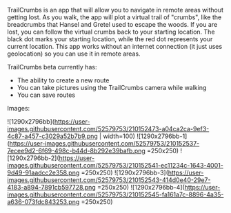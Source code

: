 TrailCrumbs is an app that will allow you to navigate in remote areas without getting lost. As you walk, the app will plot a virtual trail of "crumbs", like the breadcrumbs that Hansel and Gretel used to escape the woods. If you are lost, you can follow the virtual crumbs back to your starting location. The black dot marks your starting location, while the red dot represents your current location. This app works without an internet connection (it just uses geolocation) so you can use it in remote areas.

TrailCrumbs beta currently has:
- The ability to create a new route
- You can take pictures using the TrailCrumbs camera while walking
- You can save routes

Images:

![1290x2796bb](https://user-images.githubusercontent.com/52579753/210152473-a04ca2ca-9ef3-4c87-a457-c3029a52b7b9.png | width=100)
![1290x2796bb-1](https://user-images.githubusercontent.com/52579753/210152537-7ecee9d2-6f69-498c-b44d-8b292e39bafb.png =250x250)
![1290x2796bb-2](https://user-images.githubusercontent.com/52579753/210152541-ec11234c-1643-4001-9d49-91aadcc2e358.png =250x250)
![1290x2796bb-3](https://user-images.githubusercontent.com/52579753/210152543-414d0e40-29e7-4183-a894-7891cb597728.png =250x250)
![1290x2796bb-4](https://user-images.githubusercontent.com/52579753/210152545-fa161a7c-8896-4a35-a636-073fdc843253.png =250x250)
